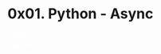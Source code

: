 # 0x01. Python - Async
<span class="label label-primary" style="font-size: 14px;
    display: inline;
    padding: 0.2em 0.6em 0.3em;
    font-size: 75%;
    font-weight: 700;
    line-height: 1;
    color: #fff;
    text-align: center;
    white-space: nowrap;
    vertical-align: baseline;
    border-radius: 0.25em;">Python</span>

    
<span class="label label-primary" style="font-size: 14px;
    display: inline;
    padding: 0.2em 0.6em 0.3em;
    font-size: 75%;
    font-weight: 700;
    line-height: 1;
    color: #fff;
    text-align: center;
    white-space: nowrap;
    vertical-align: baseline;
    border-radius: 0.25em;">Back-end
    </span>

    
<img src="https://s3.amazonaws.com/alx-intranet.hbtn.io/uploads/medias/2019/12/4aeaa9c3cb1f316c05c4.png?X-Amz-Algorithm=AWS4-HMAC-SHA256&amp;X-Amz-Credential=AKIARDDGGGOUSBVO6H7D%2F20240508%2Fus-east-1%2Fs3%2Faws4_request&amp;X-Amz-Date=20240508T003418Z&amp;X-Amz-Expires=86400&amp;X-Amz-SignedHeaders=host&amp;X-Amz-Signature=21f5c1fb1175a2fb31af4255a659f24399fa11d496d2a320d3a3bdcfa3da837b" alt="" loading="lazy" style="">